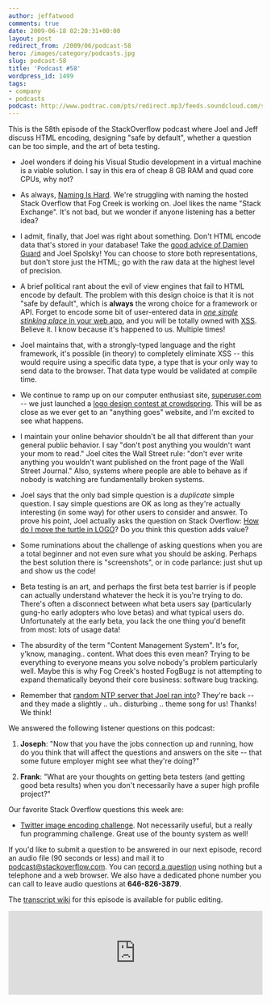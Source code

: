 ```yaml
---
author: jeffatwood
comments: true
date: 2009-06-18 02:20:31+00:00
layout: post
redirect_from: /2009/06/podcast-58
hero: /images/category/podcasts.jpg
slug: podcast-58
title: 'Podcast #58'
wordpress_id: 1499
tags:
- company
- podcasts
podcast: http://www.podtrac.com/pts/redirect.mp3/feeds.soundcloud.com/stream/14377208-stack-exchange-stack-overflow-podcast-20.mp3
---
```


This is the 58th episode of the StackOverflow podcast where Joel and Jeff discuss HTML encoding, designing "safe by default", whether a question can be too simple, and the art of beta testing.






  * Joel wonders if doing his Visual Studio development in a virtual machine is a viable solution. I say in this era of cheap 8 GB RAM and quad core CPUs, why not?


  * As always, [Naming Is Hard](http://blog.stackoverflow.com/2009/03/it-stack-overflow-update-naming-is-hard/). We're struggling with naming the hosted Stack Overflow that Fog Creek is working on. Joel likes the name "Stack Exchange". It's not bad, but we wonder if anyone listening has a better idea?


  * I admit, finally, that Joel was right about something. Don't HTML encode data that's stored in your database! Take the [good advice of Damien Guard](http://damieng.com/blog/2007/12/18/5-signs-your-aspnet-application-may-be-vulnerable-to-html-injection) and Joel Spolsky! You can choose to store both representations, but don't store just the HTML; go with the raw data at the highest level of precision.


  * A brief political rant about the evil of view engines that fail to HTML encode by default. The problem with this design choice is that it is not "safe by default", which is **always** the wrong choice for a framework or API. Forget to encode some bit of user-entered data in [_one single stinking place_ in your web app](http://damieng.com/blog/2007/12/10/how-dangerous-is-html-injection), and you will be totally owned with [XSS](http://en.wikipedia.org/wiki/Cross-site_scripting). Believe it. I know because it's happened to us. Multiple times!


  * Joel maintains that, with a strongly-typed language and the right framework, it's possible (in theory) to completely eliminate XSS -- this would require using a specific data type, a type that is your only way to send data to the browser. That data type would be validated at compile time.


  * We continue to ramp up on our computer enthusiast site, [superuser.com](http://superuser.com/) -- we just launched a [logo design contest at crowdspring](http://www.crowdspring.com/projects/graphic_design/logo/logo_for_superuser_com/details). This will be as close as we ever get to an "anything goes" website, and I'm excited to see what happens.


  * I maintain your online behavior shouldn't be all that different than your general public behavior. I say "don't post anything you wouldn't want your mom to read." Joel cites the Wall Street rule: "don't ever write anything you wouldn't want published on the front page of the Wall Street Journal." Also, systems where people are able to behave as if nobody is watching are fundamentally broken systems.


  * Joel says that the only bad simple question is a _duplicate_ simple question. I say simple questions are OK as long as they're actually interesting (in some way) for other users to consider and answer. To prove his point, Joel actually asks the question on Stack Overflow: [How do I move the turtle in LOGO](http://stackoverflow.com/questions/1003841/how-do-i-move-the-turtle-in-logo)? Do _you_ think this question adds value?


  * Some ruminations about the challenge of asking questions when you are a total beginner and not even sure what you should be asking. Perhaps the best solution there is "screenshots", or in code parlance: just shut up and show us the code!


  * Beta testing is an art, and perhaps the first beta test barrier is if people can actually understand whatever the heck it is you're trying to do. There's often a disconnect between what beta users say (particularly gung-ho early adopters who love betas) and what typical users do. Unfortunately at the early beta, you lack the one thing you'd benefit from most: lots of usage data!


  * The absurdity of the term "Content Management System". It's for, y'know, managing.. content. What does this even mean? Trying to be everything to everyone means you solve nobody's problem particularly well. Maybe this is why Fog Creek's hosted FogBugz is not attempting to expand thematically beyond their core business: software bug tracking.


  * Remember that [random NTP server that Joel ran into](http://serverfault.com/questions/24933/questionable-timeservers-in-pool-ntp-org)? They're back -- and they made a slightly .. uh.. disturbing .. theme song for us! Thanks! We think!




We answered the following listener questions on this podcast:






  1. **Joseph**: "Now that you have the jobs connection up and running, how do you think that will affect the questions and answers on the site -- that some future employer might see what they're doing?"


  2. **Frank**: "What are your thoughts on getting beta testers (and getting good beta results) when you don't necessarily have a super high profile project?"




Our favorite Stack Overflow questions this week are:






  * [](http://stackoverflow.com/questions/895371/bubble-sort-homework)[Twitter image encoding challenge](http://stackoverflow.com/questions/891643/twitter-image-encoding-challenge). Not necessarily useful, but a really fun programming challenge. Great use of the bounty system as well!  






If you'd like to submit a question to be answered in our next episode, record an audio file (90 seconds or less) and mail it to [podcast@stackoverflow.com](mailto:podcast@stackoverflow.com). You can [record a question](http://blog.stackoverflow.com/index.php/2008/05/recording-podcast-questions-using-your-telephone/)
using nothing but a telephone and a web browser. We also have a dedicated phone number you can call to leave audio questions at **646-826-3879**.






The [transcript wiki](https://stackoverflow.fogbugz.com/default.asp?W29063) for this episode is available for public editing.

<iframe width="100%" height="166" scrolling="no" frameborder="no" src="https://w.soundcloud.com/player/?url=https%3A//api.soundcloud.com/tracks/14377208&amp;color=ff5500&amp;auto_play=false&amp;hide_related=false&amp;show_comments=true&amp;show_user=true&amp;show_reposts=false"></iframe>
